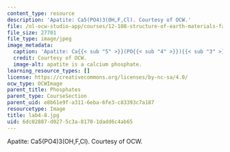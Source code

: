 ```yaml
---
content_type: resource
description: 'Apatite: Ca5(PO4)3(OH,F,Cl). Courtesy of OCW.'
file: /ol-ocw-studio-app/courses/12-108-structure-of-earth-materials-fall-2004/6dc02887d0275c3a81701dadd6c4ab65_lab4-8.jpg
file_size: 27701
file_type: image/jpeg
image_metadata:
  caption: 'Apatite: Ca{{< sub "5" >}}(PO{{< sub "4" >}}){{< sub "3" >}}(OH,F,Cl).'
  credit: Courtesy of OCW.
  image-alt: apatite is a calcium phosphate.
learning_resource_types: []
license: https://creativecommons.org/licenses/by-nc-sa/4.0/
ocw_type: OCWImage
parent_title: Phosphates
parent_type: CourseSection
parent_uid: e8b61e9f-a311-6eba-6fe3-c83393c7a187
resourcetype: Image
title: lab4-8.jpg
uid: 6dc02887-d027-5c3a-8170-1dadd6c4ab65
---
```

Apatite: Ca5(PO4)3(OH,F,Cl). Courtesy of OCW.